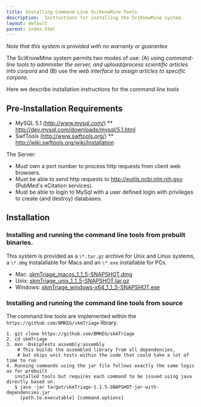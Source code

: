 ```yaml
---
title: Installing Command-Line SciKnowMine Tools 
description:  Instructions for installing the SciKnowMine system.
layout: default
parent: index.html
---
```


*Note that this system is provided with no warranty or guarantee* 

The SciKnowMine system permits two modes of use: (A) using 
*command-line tools to administer the server, and upload/process scientific articles into corpora* and 
(B) use the *web interface to assign articles to specific corpora*. 

Here we describe installation instructions for the *command line tools* 

Pre-Installation Requirements 
----------------

* MySQL 5.1 (http://www.mysql.com/)
** http://dev.mysql.com/downloads/mysql/5.1.html
* SwfTools (http://www.swftools.org/)
** http://wiki.swftools.org/wiki/Installation

The Server:
* Must own a port number to process http requests from client web browsers.
* Must be able to send http requests to http://eutils.ncbi.nlm.nih.gov (PubMed's eCitation services).
* Must be able to login to MySql with a user defined login with privileges to create (and destroy) databases.

Installation
------------

### Installing and running the command line tools from prebuilt binaries.

This system is provided as a `\*.tar.gz` archive for Unix and Linux systems, 
a `\*.dmg` instalallable for Macs and an `\*.exe` installable for PCs.

* Mac: [skmTriage\_macos\_1\_1\_5\-SNAPSHOT.dmg](http://bmkeg2.s3-website-us-west-2.amazonaws.com/000_sciknowmine/skmTriage_macos_1_1_5-SNAPSHOT.dmg)
* Unix: [skmTriage\_unix\_1\_1\_5\-SNAPSHOT.tar.gz](http://bmkeg2.s3-website-us-west-2.amazonaws.com/000_sciknowmine/skmTriage_unix_1_1_5-SNAPSHOT.tar.gz)
* Windows: [skmTriage\_windows\-x64\_1\_1\_5-SNAPSHOT.exe](http://bmkeg2.s3-website-us-west-2.amazonaws.com/000_sciknowmine/skmTriage_windows-x64_1_1_5-SNAPSHOT.exe)

### Installing and running the command line tools from source

The command line tools are implemented within the `https://github.com/BMKEG/skmTriage` 
library. 

```
1. git clone https://github.com/BMKEG/skmTriage
2. cd skmTriage
3. mvn -DskipTests assembly:assembly 
	# This builds the assembled library from all dependencies,
	# but skips unit tests within the code that could take a lot of time to run 
4. Running commands using the jar file follows exactly the same logic as for prebuilt 
   installed tools but requires each command to be issued using java directly based on: 
   $ java -jar target/skmTriage-1.1.5-SNAPSHOT-jar-with-dependencies.jar 
     [path.to.executable] [command.options]   
```

